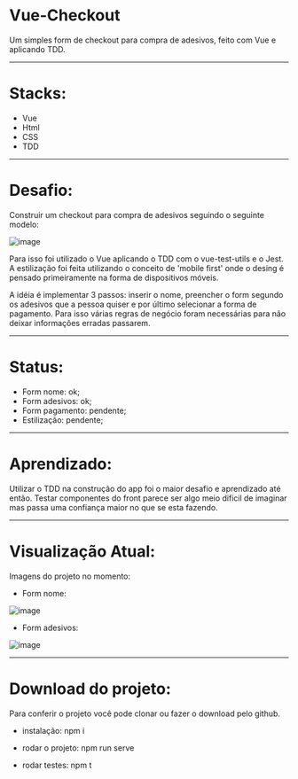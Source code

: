 # Vue-Checkout

Um simples form de checkout para compra de adesivos, feito com Vue e aplicando TDD.

---------------------------
# Stacks: 
- Vue
- Html
- CSS
- TDD

--------------------------
# Desafio:

Construir um checkout para compra de adesivos seguindo o seguinte modelo:

![image](https://user-images.githubusercontent.com/46171944/178850503-100a62f1-6d4d-4ff2-ae38-cc20b337b644.png)

Para isso foi utilizado o Vue aplicando o TDD com o vue-test-utils e o Jest. A estilização foi feita utilizando o conceito de 'mobile first' onde o desing é pensado primeiramente na forma de dispositivos móveis.

A idéia é implementar 3 passos: inserir o nome, preencher o form segundo os adesivos que a pessoa quiser e por último selecionar a forma de pagamento. Para isso várias regras de negócio foram necessárias para não deixar informações erradas passarem.

--------------------------
# Status:
- Form nome: ok;
- Form adesivos: ok;
- Form pagamento: pendente;
- Estilização: pendente;

--------------------------
# Aprendizado:

Utilizar o TDD na construção do app foi o maior desafio e aprendizado até então. Testar componentes do front parece ser algo meio dificil de imaginar mas passa uma confiança maior no que se esta fazendo.

-------------------------
# Visualização Atual:

Imagens do projeto no momento:

- Form nome:

![image](https://user-images.githubusercontent.com/46171944/178851629-ad5c6e37-345c-4e79-8e3d-a5152f72d9e6.png)

- Form adesivos:

![image](https://user-images.githubusercontent.com/46171944/178851754-51c2536c-5d6b-47bd-aa41-9676b576606f.png)

-------------------------
# Download do projeto:
Para conferir o projeto você pode clonar ou fazer o download pelo github.

- instalação:
npm i

- rodar o projeto:
npm run serve

- rodar testes:
npm t
